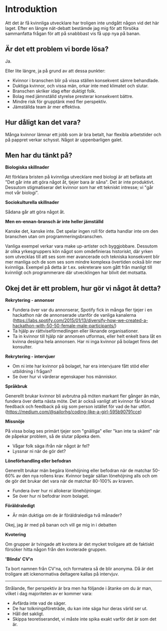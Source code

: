 Introduktion
============

Att det är få kvinnliga utvecklare har troligen inte undgått någon vid det här laget. Efter en längre nät-debatt bestämde jag mig för att försöka sammanfatta frågan för att på snabbbast vis få upp nya på banan.

Är det ett problem vi borde lösa?
-------------------

Ja.

Eller lite längre, ja på grund av att dessa punkter:

- Kvinnor i branschen blir på vissa ställen konsekvent sämre behandlade.
- Duktiga kvinnor, och vissa män, orkar inte med klimatet och slutar.
- Branschen skriker idag efter duktigt folk.
- Bolag med jämnställd styrelse presterar konsekvent bättre.
- Mindre risk för grupptänk med fler perspektiv.
- Jämställda team är mer effektiva.

Hur dåligt kan det vara?
------------------------

Många kvinnor lämnar ett jobb som är bra betalt, har flexibla arbetstider och på pappret verkar schysst. Något är uppenbarligen galet.

Men har du tänkt på?
--------------------

**Biologiska skillnader**

Att förklara bristen på kvinnliga utvecklare med biologi är att befästa att "Det går inte att göra något åt, tjejer bara är såna". Det är inte produktivt. Dessutom stigmatiserar det kvinnor som har ett tekniskt intresse; vi "går mot vår biologi".

**Sociokulturella skillnader**

Sådana går att göra något åt.

**Men en-ennan-bransch är inte heller jämställd**

Kanske det, kanske inte. Det spelar ingen roll för detta handlar inte om den branschen utan om programmeringsbranschen.

Vanliga exempel verkar vara make up-artister och byggjobbare. Dessutom är olika yrkesgruppers kön något som omdefinieras historiskt, där yrken som utvecklas till att ses som mer avancerade och tekniska konsekvent blir mer manliga och de som ses som mindre komplexa övertiden också blir mer kvinnliga. Exempel på detta är t.ex. sekreterare som gått från manligt till kvinnligt och programmerare där utvecklingen har blivit det motsatta.

Okej det är ett problem, hur gör vi något åt detta?
---------------------------------------------------

**Rekrytering - annonser**

- Fundera över var du annonserar, Spotify fick in många fler tjejer i en hackathon när de annonserade utanför de vanliga kanalerna (https://labs.spotify.com/2015/01/13/diversify-how-we-created-a-hackathon-with-50-50-female-male-participants/)
- Ta hjälp av rättviseförmedlingen eller liknande organisationer.
- Ta in kvinnor till hjälp när annonsen utformas, eller helt enkelt bara låt en kvinna designa hela annonsen. Har ni inga kvinnor på bolaget finns det konsulter.

**Rekrytering - intervjuer**

- Om ni inte har kvinnor på bolaget, har era intervjuare fått stöd eller utbildning i frågan?
- Se över hur vi värderar egenskaper hos människor.

**Språkbruk**

Generellt brukar kvinnor bli avbrutna på möten markant fler gånger än män, fundera över detta nästa möte. Det är också vanligt att kvinnor får könad feedback och feedback på sig som person istället för vad de har utfört. (https://medium.com/@sailorhg/coding-like-a-girl-595b90791cce)

**Missnöje**

På vissa bolag ses primärt tjejer som "gnälliga" eller "kan inte ta skämt" när de påpekar problem, så de slutar påpeka dem.

- Vågar folk säga ifrån när något är fel?
- Lyssnar ni när de gör det?

**Löneförhandling eller befodran**

Generellt brukar män begära lönehöjning eller befodran när de matchar 50-60% av den nya rollens krav. Kvinnor begär sällan lönehöjning alls och om de gör det brukar det vara när de matchar 80-100% av kraven. 

- Fundera över hur ni allokerar lönehöjningar.
- Se över hur ni befodrar inom bolaget.

**Föräldraledigt**

- Är män duktiga om de är föräldralediga två månader?

Okej, jag är med på banan och vill ge mig in i debatten

**Kvotering**

Om grupper är tvingade att kvotera är det mycket troligare att de faktiskt försöker hitta någon från den kvoterade gruppen.

**'Blinda' CV'n**

Ta bort namnen från CV'na, och formatera så de blir anonyma. Då är det troligare att ickenormativa deltagere kallas på intervjuv.

--------------------------------------------------------

Strålande, fler perspektiv är bra men ha följande i åtanke om du är man, vilket i dag majoriteten av er kommer vara:

- Avfärda inte vad de säger.
- De har tolkningsföreträde, du kan inte säga hur deras värld ser ut.
- Håll det sakligt.
- Skippa teoretiserandet, vi måste inte spika exakt varför det är som det är.
